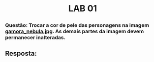 <h1>
    <p align="center">
        LAB 01
    </p>
</h1>

### Questão: Trocar a cor de pele das personagens na imagem [gamora_nebula.jpg](./gamora_nebula.jpg). As demais partes da imagem devem permanecer inalteradas.


## Resposta: